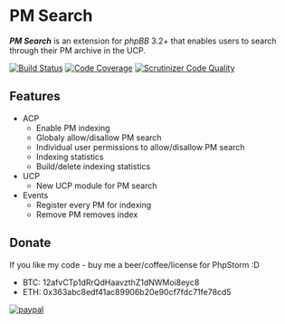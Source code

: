 # PM Search

***PM Search*** is an extension for *phpBB* 3.2+ that enables users to search through their PM archive in the UCP.

[![Build Status](https://travis-ci.org/satanasov/pmsearch.svg?branch=master)](https://travis-ci.org/satanasov/pmsearch) [![Code Coverage](https://scrutinizer-ci.com/g/satanasov/pmsearch/badges/coverage.png?b=master)](https://scrutinizer-ci.com/g/satanasov/pmsearch/?branch=master) [![Scrutinizer Code Quality](https://scrutinizer-ci.com/g/satanasov/pmsearch/badges/quality-score.png?b=master)](https://scrutinizer-ci.com/g/satanasov/pmsearch/?branch=master)

## Features

- ACP
  - Enable PM indexing
  - Globaly allow/disallow PM search
  - Individual user permissions to allow/disallow PM search
  - Indexing statistics
  - Build/delete indexing statistics
- UCP
  - New UCP module for PM search
- Events
  - Register every PM for indexing
  - Remove PM removes index

## Donate

If you like my code - buy me a beer/coffee/license for PhpStorm :D

- BTC: 12afvCTp1dRrQdHaavzthZ1dNWMoi8eyc8
- ETH: 0x363abc8edf41ac89906b20e90cf7fdc71fe78cd5

[![paypal](https://www.paypalobjects.com/en_US/i/btn/btn_donateCC_LG.gif)](https://www.paypal.com/cgi-bin/webscr?cmd=_s-xclick&hosted_button_id=XQ6USSXCSUM5W)
